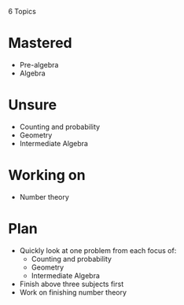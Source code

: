 6 Topics

# Mastered
- Pre-algebra
- Algebra

# Unsure
- Counting and probability
- Geometry
- Intermediate Algebra

# Working on
- Number theory

# Plan
- Quickly look at one problem from each focus of:
   - Counting and probability
   - Geometry
   - Intermediate Algebra
- Finish above three subjects first
- Work on finishing number theory
